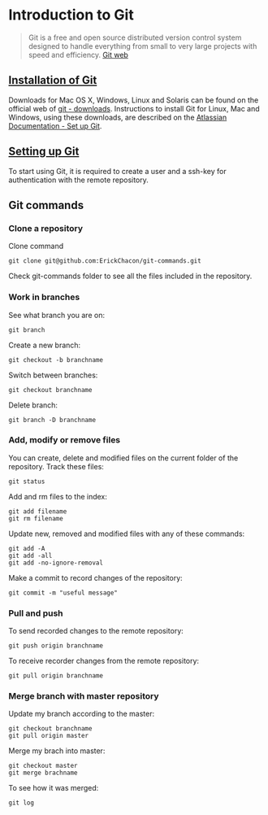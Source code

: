# Introduction to Git

>  Git is a free and open source distributed version control system designed to handle everything from small to very large projects with speed and efficiency. [Git web](https://git-scm.com/)

## [Installation of Git](https://github.com/ErickChacon/git-commands/blob/master/install.md)

Downloads for Mac OS X, Windows, Linux and Solaris can be found on the official web of [git - downloads](https://git-scm.com/downloads). Instructions to install Git for Linux, Mac and Windows, using these downloads, are described on the [Atlassian Documentation - Set up Git](https://confluence.atlassian.com/bitbucket/set-up-git-744723531.html).

## [Setting up Git](https://github.com/ErickChacon/git-commands/blob/master/set-up.md)

To start using Git, it is required to create a user and a ssh-key for
authentication with the remote repository.

## Git commands

### Clone a repository
Clone command
```
git clone git@github.com:ErickChacon/git-commands.git
```
Check git-commands folder to see all the files included in the repository.

### Work in branches

See what branch you are on:
```
git branch
```

Create a new branch:
```
git checkout -b branchname
```

Switch between branches:
```
git checkout branchname
```

Delete branch:
```
git branch -D branchname
```
### Add, modify or remove files

You can create, delete and modified files on the current folder of the
repository.
Track these files:
```
git status
```

Add and rm files to the index:
```
git add filename
git rm filename
```

Update new, removed and modified files with any of these commands:
```
git add -A
git add -all
git add -no-ignore-removal
```

Make a commit to record changes of the repository:
```
git commit -m "useful message"
```

### Pull and push

To send recorded changes to the remote repository:
```
git push origin branchname
```

To receive recorder changes from the remote repository:
```
git pull origin branchname
```

### Merge branch with master repository

Update my branch according to the master:
```
git checkout branchname
git pull origin master
```

Merge my brach into master:
```
git checkout master
git merge brachname
```
 
To see how it was merged:
```
git log
```


